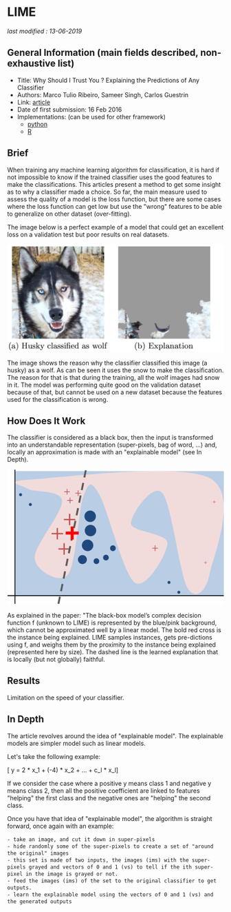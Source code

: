 # LIME

_last modified : 13-06-2019_

## General Information (main fields described, non-exhaustive list)

- Title: Why Should I Trust You ? Explaining the Predictions of Any Classifier
- Authors: Marco Tulio Ribeiro, Sameer Singh, Carlos Guestrin
- Link: [article](https://arxiv.org/abs/1602.04938)
- Date of first submission: 16 Feb 2016
- Implementations: (can be used for other framework)
    - [python](https://github.com/marcotcr/lime/tree/master/lime)
    - [R](https://github.com/thomasp85/lime)

## Brief

When training any machine learning algorithm for classification, it is hard if not impossible to know if the trained classifier uses the good features to make the classifications. This articles present a method to get some insight as to why a classifier made a choice.
So far, the main measure used to assess the quality of a model is the loss function, but there are some cases where the loss function can get low but use the "wrong" features to be able to generalize on other dataset (over-fitting). 

The image below is a perfect example of a model that could get an excellent loss on a validation test but poor results on real datasets.

![Husky](https://github.com/D3lt4lph4/papers/blob/master/docs/images/knowingyournetwork/LIME/husky.png?raw=true "Husky explanation")

The image shows the reason why the classifier classified this image  (a husky) as a wolf. As can be seen it uses the snow to make the classification. The reason for that is that during the training, all the wolf images had snow in it. The model was performing quite good on the validation dataset because of that, but cannot be used on a new dataset because the features used for the classification is wrong.

## How Does It Work

The classifier is considered as a black box, then the input is transformed into an understandable representation (super-pixels, bag of word, ...) and, locally an approximation is made with an "explainable model" (see In Depth).

![Linear Separation](https://github.com/D3lt4lph4/papers/blob/master/docs/images/knowingyournetwork/LIME/separation.png?raw=true "Husky explanation")

As explained in the paper: "The black-box model’s complex decision function f (unknown to LIME) is represented by the blue/pink background, which cannot be approximated well by a linear model.  The bold red cross is the instance being explained. LIME samples instances, gets pre-dictions using f, and weighs them by the proximity to the  instance  being  explained  (represented  here by size).  The dashed line is the learned explanation that is locally (but not globally) faithful.

## Results

Limitation on the speed of your classifier.

## In Depth

The article revolves around the idea of "explainable model". The explainable models are simpler model such as linear models.

Let's take the following example:

\[ y = 2 * x_1 + (-4) * x_2 + ... + c_l * x_l\]

If we consider the case where a positive y means class 1 and negative y means class 2, then all the positive coefficient are linked to features "helping" the first class and the negative ones are "helping" the second class.

Once you have that idea of "explainable model", the algorithm is straight forward, once again with an example:

    - take an image, and cut it down in super-pixels
    - hide randomly some of the super-pixels to create a set of "around the original" images
    - this set is made of two inputs, the images (ims) with the super-pixels grayed and vectors of 0 and 1 (vs) to tell if the ith super-pixel in the image is grayed or not.
    - feed the images (ims) of the set to the original classifier to get outputs.
    - learn the explainable model using the vectors of 0 and 1 (vs) and the generated outputs
